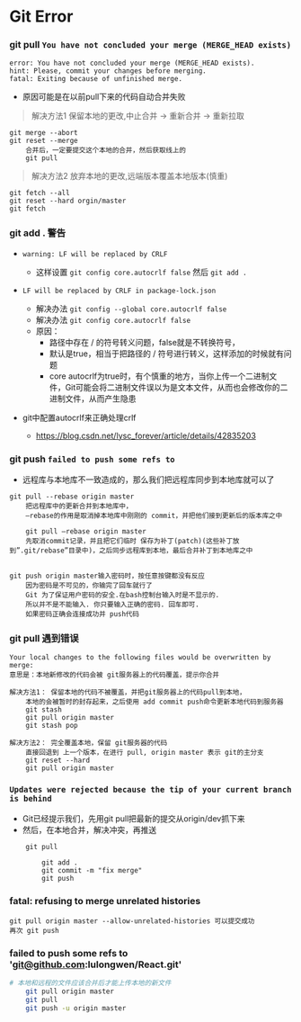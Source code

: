 # Git Error

### git pull `You have not concluded your merge (MERGE_HEAD exists)`
```
error: You have not concluded your merge (MERGE_HEAD exists).
hint: Please, commit your changes before merging.
fatal: Exiting because of unfinished merge.
```

* 原因可能是在以前pull下来的代码自动合并失败
> 解决方法1 保留本地的更改,中止合并 -> 重新合并 -> 重新拉取
```git
git merge --abort
git reset --merge
	合并后，一定要提交这个本地的合并，然后获取线上的
	git pull
```

> 解决方法2 放弃本地的更改,远端版本覆盖本地版本(慎重)
```git
git fetch --all
git reset --hard orgin/master
git fetch

```



### git add . 警告
* `warning: LF will be replaced by CRLF`
	+ 这样设置 `git config core.autocrlf false` 然后 `git add .`

* `LF will be replaced by CRLF in package-lock.json`
	* 解决办法 `git config --global core.autocrlf false`
	* 解决办法 `git config core.autocrlf false`
	* 原因：
		* 路径中存在 / 的符号转义问题，false就是不转换符号，
		* 默认是true，相当于把路径的 / 符号进行转义，这样添加的时候就有问题
		* core autocrlf为true时，有个慎重的地方，当你上传一个二进制文件，Git可能会将二进制文件误以为是文本文件，从而也会修改你的二进制文件，从而产生隐患

* git中配置autocrlf来正确处理crlf
	* https://blog.csdn.net/lysc_forever/article/details/42835203



### git push ` failed to push some refs to `
* 远程库与本地库不一致造成的，那么我们把远程库同步到本地库就可以了
```git
git pull --rebase origin master
	把远程库中的更新合并到本地库中，
	–rebase的作用是取消掉本地库中刚刚的 commit，并把他们接到更新后的版本库之中

	git pull –rebase origin master
	先取消commit记录，并且把它们临时 保存为补丁(patch)(这些补丁放到”.git/rebase”目录中)，之后同步远程库到本地，最后合并补丁到本地库之中


git push origin master输入密码时，按任意按键都没有反应
	因为密码是不可见的，你输完了回车就行了
	Git 为了保证用户密码的安全.在bash控制台输入时是不显示的.
	所以并不是不能输入. 你只要输入正确的密码. 回车即可.
	如果密码正确会连接成功并 push代码

```


### git pull 遇到错误
```git
Your local changes to the following files would be overwritten by merge:
意思是：本地新修改的代码会被 git服务器上的代码覆盖，提示你合并

解决方法1： 保留本地的代码不被覆盖，并把git服务器上的代码pull到本地，
	本地的会被暂时的封存起来，之后使用 add commit push命令更新本地代码到服务器
	git stash
	git pull origin master
	git stash pop

解决方法2： 完全覆盖本地，保留 git服务器的代码
	直接回退到 上一个版本，在进行 pull, origin master 表示 git的主分支
	git reset --hard
	git pull origin master

```



### ` Updates were rejected because the tip of your current branch is behind `
* Git已经提示我们，先用git pull把最新的提交从origin/dev抓下来
* 然后，在本地合并，解决冲突，再推送
```
	git pull

		git add .
		git commit -m "fix merge"
		git push
```



### fatal: refusing to merge unrelated histories
```
git pull origin master --allow-unrelated-histories 可以提交成功
再次 git push

```


### failed to push some refs to 'git@github.com:lulongwen/React.git'
```bash
# 本地和远程的文件应该合并后才能上传本地的新文件
	git pull origin master
	git pull
	git push -u origin master

```